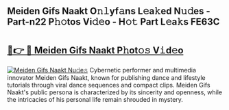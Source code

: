 ## Meiden Gifs Naakt O𝚗𝚕yf𝚊ns L𝚎a𝚔ed N𝚞𝚍es - Part-n22 P𝚑𝚘tos Vi𝚍𝚎o - H𝚘𝚝 Part L𝚎a𝚔s FE63C

# <h2><a href="http://kf8cupi.oniu.top/?m=Meiden+Gifs+Naakt">🔗👉 🔴 Meiden Gifs Naakt P𝚑ot𝚘𝚜 V𝚒d𝚎o</a></h2>

[![Meiden Gifs Naakt Nu𝚍e𝚜](https://i.imgur.com/0qMVB7G.gif)](http://kf8cupi.oniu.top/?m=Meiden+Gifs+Naakt)
Cybernetic performer and multimedia innovator Meiden Gifs Naakt, known for publishing dance and lifestyle tutorials through viral dance sequences and compact clips. Meiden Gifs Naakt's public persona is characterized by its sincerity and openness, while the intricacies of his personal life remain shrouded in mystery.  
